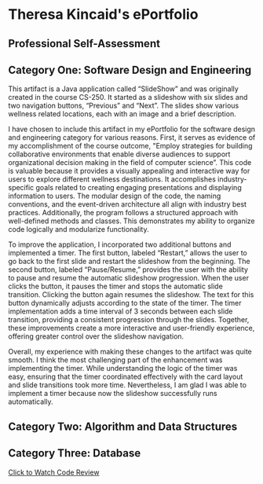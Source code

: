 # Theresa Kincaid's ePortfolio

## Professional Self-Assessment

## Category One: Software Design and Engineering
This artifact is a Java application called “SlideShow” and was originally created in the course CS-250. It started as a slideshow with six slides and two navigation buttons, “Previous” and “Next”. The slides show various wellness related locations, each with an image and a brief description.

I have chosen to include this artifact in my ePortfolio for the software design and engineering category for various reasons. First, it serves as evidence of my accomplishment of the course outcome, "Employ strategies for building collaborative environments that enable diverse audiences to support organizational decision making in the field of computer science”. This code is valuable because it provides a visually appealing and interactive way for users to explore different wellness destinations. It accomplishes industry-specific goals related to creating engaging presentations and displaying information to users. The modular design of the code, the naming conventions, and the event-driven architecture all align with industry best practices. Additionally, the program follows a structured approach with well-defined methods and classes. This demonstrates my ability to organize code logically and modularize functionality.

To improve the application, I incorporated two additional buttons and implemented a timer. The first button, labeled “Restart,” allows the user to go back to the first slide and restart the slideshow from the beginning. The second button, labeled “Pause/Resume,” provides the user with the ability to pause and resume the automatic slideshow progression. When the user clicks the button, it pauses the timer and stops the automatic slide transition. Clicking the button again resumes the slideshow. The text for this button dynamically adjusts according to the state of the timer. The timer implementation adds a time interval of 3 seconds between each slide transition, providing a consistent progression through the slides. Together, these improvements create a more interactive and user-friendly experience, offering greater control over the slideshow navigation.

Overall, my experience with making these changes to the artifact was quite smooth. I think the most challenging part of the enhancement was implementing the timer. While understanding the logic of the timer was easy, ensuring that the timer coordinated effectively with the card layout and slide transitions took more time. Nevertheless, I am glad I was able to implement a timer because now the slideshow successfully runs automatically.

## Category Two: Algorithm and Data Structures

## Category Three: Database

[Click to Watch Code Review](https://youtu.be/WvT-Tb2NSYo)
